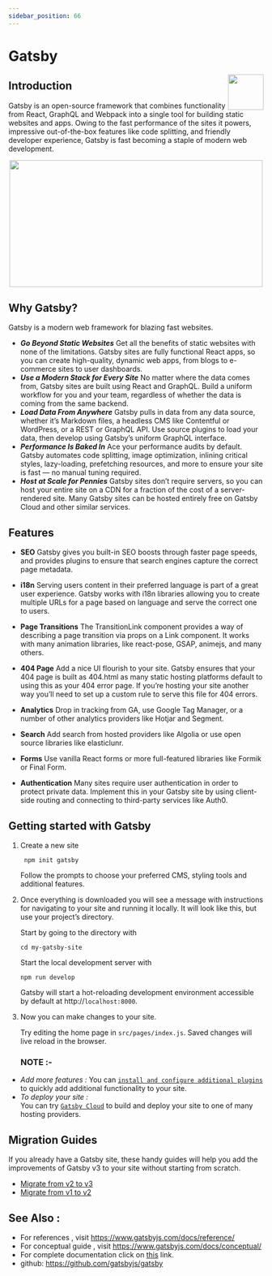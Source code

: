 ```yaml
---
sidebar_position: 66
---
```

# Gatsby

<img align="right" width="70" height="70" src="https://camo.githubusercontent.com/b0972dd62bbf6ee0e28ed0ebceb48427a481568caeeb639066b23c754f0c60e5/68747470733a2f2f7777772e6761747362796a732e636f6d2f4761747362792d4d6f6e6f6772616d2e737667"/>


## Introduction

Gatsby is an open-source framework that combines functionality from React, GraphQL and Webpack into a single tool for building static websites and apps. Owing to the fast performance of the sites it powers, impressive out-of-the-box features like code splitting, and friendly developer experience, Gatsby is fast becoming a staple of modern web development.



<p align="center">
 <img src="https://www.mparticle.com/static/2c7bb20b58d63a79eed76c41aefe3a0d/4621d/b7580def-408d-4c83-8a14-c41846e9ba36_Gatsby-1.webp" height= "250" width = "500"/>
</p>



## Why Gatsby?
Gatsby is a modern web framework for blazing fast websites.

- ___Go Beyond Static Websites___ 
  Get all the benefits of static websites with none of the limitations. Gatsby sites are fully functional React apps, so you can create high-quality, dynamic web apps, from blogs to e-commerce sites to user dashboards.
- ___Use a Modern Stack for Every Site___
  No matter where the data comes from, Gatsby sites are built using React and GraphQL. Build a uniform workflow for you and your team, regardless of whether the data is coming from the same backend.
- ___Load Data From Anywhere___ 
  Gatsby pulls in data from any data source, whether it’s Markdown files, a headless CMS like Contentful or WordPress, or a REST or GraphQL API. Use source plugins to load your data, then develop using Gatsby’s uniform GraphQL interface.
- ___Performance Is Baked In___
  Ace your performance audits by default. Gatsby automates code splitting, image optimization, inlining critical styles, lazy-loading, prefetching resources, and more to ensure your site is fast — no manual tuning required.
- ___Host at Scale for Pennies___
  Gatsby sites don’t require servers, so you can host your entire site on a CDN for a fraction of the cost of a server-rendered site. Many Gatsby sites can be hosted entirely free on Gatsby Cloud and other similar services.



## Features

- __SEO__ 
Gatsby gives you built-in SEO boosts through faster page speeds, and provides plugins to ensure that search engines capture the correct page metadata.

- __i18n__ 
Serving users content in their preferred language is part of a great user experience. Gatsby works with i18n libraries allowing you to create multiple URLs for a page based on language and serve the correct one to users.

- __Page Transitions__ 
The TransitionLink component provides a way of describing a page transition via props on a Link component. It works with many animation libraries, like react-pose, GSAP, animejs, and many others.

- __404 Page__ 
Add a nice UI flourish to your site. Gatsby ensures that your 404 page is built as 404.html as many static hosting platforms default to using this as your 404 error page. If you’re hosting your site another way you’ll need to set up a custom rule to serve this file for 404 errors.

- __Analytics__ 
Drop in tracking from GA, use Google Tag Manager, or a number of other analytics providers like Hotjar and Segment.

- __Search__ 
Add search from hosted providers like Algolia or use open source libraries like elasticlunr.

- __Forms__ 
Use vanilla React forms or more full-featured libraries like Formik or Final Form.

- __Authentication__ 
Many sites require user authentication in order to protect private data. Implement this in your Gatsby site by using client-side routing and connecting to third-party services like Auth0.



## Getting started with Gatsby

1. Create a new site
   
    ```shell
     npm init gatsby
     ```
    Follow the prompts to choose your preferred CMS, styling tools and additional features.

2. Once everything is downloaded you will see a message with instructions for navigating to your site and running it locally.
It will look like this, but use your project’s directory.

    Start by going to the directory with

    ```shell
    cd my-gatsby-site
    ```
    Start the local development server with

    ```shell
    npm run develop
    ```
    Gatsby will start a hot-reloading development environment accessible by default at http://`localhost:8000`.

3. Now you can make changes to your site.
   
    Try editing the home page in `src/pages/index.js`. Saved changes will live reload in the browser.  
    
    

    ### NOTE :-

+ _Add more features :_ 
  You can [`install and configure additional plugins`](https://www.gatsbyjs.com/docs/how-to/) to quickly add additional functionality to your site.
+ _To deploy your site :_  
  You can try [`Gatsby Cloud`](https://www.gatsbyjs.com/products/cloud/) to build and deploy your site to one of many hosting providers.



## Migration Guides
If you already have a Gatsby site, these handy guides will help you add the improvements of Gatsby v3 to your site without starting from scratch.

- [Migrate from v2 to v3](https://www.gatsbyjs.com/docs/reference/release-notes/migrating-from-v2-to-v3/) 
- [Migrate from v1 to v2](https://www.gatsbyjs.com/docs/reference/release-notes/migrating-from-v1-to-v2/)



## See Also :
- For references , visit https://www.gatsbyjs.com/docs/reference/
- For conceptual guide , visit https://www.gatsbyjs.com/docs/conceptual/
- For complete documentation click on [this](https://www.gatsbyjs.com/docs/) link.
- github: https://github.com/gatsbyjs/gatsby

